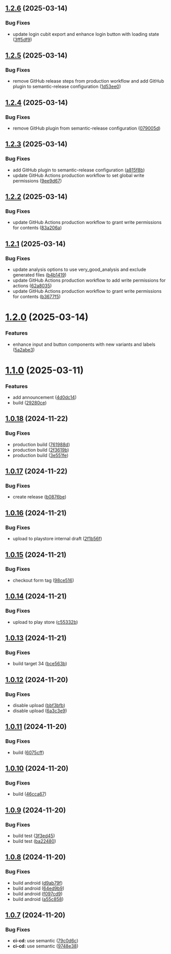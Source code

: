 ## [1.2.6](https://github.com/gpe-technology/dayder/compare/1.2.5...1.2.6) (2025-03-14)


### Bug Fixes

* update login cubit export and enhance login button with loading state ([3ff5df9](https://github.com/gpe-technology/dayder/commit/3ff5df951ee30594c8915974fe756933bafa18ae))

## [1.2.5](https://github.com/gpe-technology/dayder/compare/1.2.4...1.2.5) (2025-03-14)


### Bug Fixes

* remove GitHub release steps from production workflow and add GitHub plugin to semantic-release configuration ([1d53ee0](https://github.com/gpe-technology/dayder/commit/1d53ee030e2f4fe790b357b408d39455d88ff49a))

## [1.2.4](https://github.com/gpe-technology/dayder/compare/1.2.3...1.2.4) (2025-03-14)


### Bug Fixes

* remove GitHub plugin from semantic-release configuration ([079005d](https://github.com/gpe-technology/dayder/commit/079005d6cbf4473dcab38a9ac5e8b5634cc6deba))

## [1.2.3](https://github.com/gpe-technology/dayder/compare/1.2.2...1.2.3) (2025-03-14)


### Bug Fixes

* add GitHub plugin to semantic-release configuration ([a815f8b](https://github.com/gpe-technology/dayder/commit/a815f8b7701cf8ad0264520c035a717cee68025b))
* update GitHub Actions production workflow to set global write permissions ([9ee9d67](https://github.com/gpe-technology/dayder/commit/9ee9d67927ce4da72335c47da4596abcb7359035))

## [1.2.2](https://github.com/gpe-technology/dayder/compare/1.2.1...1.2.2) (2025-03-14)


### Bug Fixes

* update GitHub Actions production workflow to grant write permissions for contents ([83a206a](https://github.com/gpe-technology/dayder/commit/83a206a6d1e6a32c73c6729547dff4667d96cb71))

## [1.2.1](https://github.com/gpe-technology/dayder/compare/1.2.0...1.2.1) (2025-03-14)


### Bug Fixes

* update analysis options to use very_good_analysis and exclude generated files ([b4b1419](https://github.com/gpe-technology/dayder/commit/b4b1419ece55b65eba3ef7894d0a40b0851ac1d6))
* update GitHub Actions production workflow to add write permissions for actions ([62a8035](https://github.com/gpe-technology/dayder/commit/62a80355224149a16ca05551ffeedb2da6d6e00d))
* update GitHub Actions production workflow to grant write permissions for contents ([b3677f5](https://github.com/gpe-technology/dayder/commit/b3677f519eec22e0b380758cc11e9ac7a9cea315))

# [1.2.0](https://github.com/alpha-sow/dayder/compare/1.1.0...1.2.0) (2025-03-14)


### Features

* enhance input and button components with new variants and labels ([5a2abe3](https://github.com/alpha-sow/dayder/commit/5a2abe38d3d777331c53116ed8233e07aaafdcbb))

# [1.1.0](https://github.com/alpha-sow/dayder/compare/1.0.18...1.1.0) (2025-03-11)


### Features

* add announcement ([4d0dc14](https://github.com/alpha-sow/dayder/commit/4d0dc14fabdf32561e523cd8357b2351954123e7))
* build ([29280ce](https://github.com/alpha-sow/dayder/commit/29280ce96f40fde8546309b0cc1a2ccf84c3b66b))

## [1.0.18](https://github.com/alpha-sow/dayder/compare/1.0.17...1.0.18) (2024-11-22)


### Bug Fixes

* production build ([761988d](https://github.com/alpha-sow/dayder/commit/761988d5e8899c56ce635a9fa7370e3251eb6ed2))
* production build ([2f3619b](https://github.com/alpha-sow/dayder/commit/2f3619bae1e0c5569732dd6823de711eb3967845))
* production build ([3e551fe](https://github.com/alpha-sow/dayder/commit/3e551fe275dfaeaac3024597a225a0f4ff6c354d))

## [1.0.17](https://github.com/alpha-sow/dayder/compare/1.0.16...1.0.17) (2024-11-22)


### Bug Fixes

* create release ([b0876be](https://github.com/alpha-sow/dayder/commit/b0876be0ab5cfec83037da8b49129f7ae069bdea))

## [1.0.16](https://github.com/alpha-sow/dayder/compare/1.0.15...1.0.16) (2024-11-21)


### Bug Fixes

* upload to playstore internal draft ([2f1b56f](https://github.com/alpha-sow/dayder/commit/2f1b56ffa494a5495b0695013215cb828f8a4a40))

## [1.0.15](https://github.com/alpha-sow/dayder/compare/1.0.14...1.0.15) (2024-11-21)


### Bug Fixes

* checkout form tag ([98ce516](https://github.com/alpha-sow/dayder/commit/98ce5162cd5ec13ff337a30f4688f2235644e924))

## [1.0.14](https://github.com/alpha-sow/dayder/compare/1.0.13...1.0.14) (2024-11-21)


### Bug Fixes

* upload to play store ([c55332b](https://github.com/alpha-sow/dayder/commit/c55332ba2cc6fda58a13be82b79d9a0ccf1f80ea))

## [1.0.13](https://github.com/alpha-sow/dayder/compare/1.0.12...1.0.13) (2024-11-21)


### Bug Fixes

* build target 34 ([bce563b](https://github.com/alpha-sow/dayder/commit/bce563b6f7f454b53520aadfabae61b1b6adfe46))

## [1.0.12](https://github.com/alpha-sow/dayder/compare/1.0.11...1.0.12) (2024-11-20)


### Bug Fixes

* disable upload ([bbf3bfb](https://github.com/alpha-sow/dayder/commit/bbf3bfb0b561ec9ee7eeda8c1acb6cd478d9b79e))
* disable upload ([6a3c3e9](https://github.com/alpha-sow/dayder/commit/6a3c3e97b0e2c6b899865e19dd0f7a110670d259))

## [1.0.11](https://github.com/alpha-sow/dayder/compare/1.0.10...1.0.11) (2024-11-20)


### Bug Fixes

* build ([6075cff](https://github.com/alpha-sow/dayder/commit/6075cffefcb7424f648e7c81b65916d1005dc7cd))

## [1.0.10](https://github.com/alpha-sow/dayder/compare/1.0.9...1.0.10) (2024-11-20)


### Bug Fixes

* build ([46cca67](https://github.com/alpha-sow/dayder/commit/46cca670a65fd1f5ba2e58be6a23fc71e9e2d530))

## [1.0.9](https://github.com/alpha-sow/dayder/compare/1.0.8...1.0.9) (2024-11-20)


### Bug Fixes

* build test ([3f3ed45](https://github.com/alpha-sow/dayder/commit/3f3ed455414a07b842a4cd86dde5606483b7df93))
* build test ([ba22480](https://github.com/alpha-sow/dayder/commit/ba2248008fe5e69a4914324565b1b1bccbffcac6))

## [1.0.8](https://github.com/alpha-sow/dayder/compare/1.0.7...1.0.8) (2024-11-20)


### Bug Fixes

* build android ([d9ab79f](https://github.com/alpha-sow/dayder/commit/d9ab79facebc2531dd8f80117cceb15e5d32254c))
* build android ([64ed9b9](https://github.com/alpha-sow/dayder/commit/64ed9b9efbb21463ec951ec09c60d4d0a6ff6db8))
* build android ([f097cd9](https://github.com/alpha-sow/dayder/commit/f097cd978ab38d3e0d7fa8396ec0ede5c6dfb92a))
* build android ([a55c858](https://github.com/alpha-sow/dayder/commit/a55c858befd7a2ea5afc723c7c117e9af25fa31f))

## [1.0.7](https://github.com/alpha-sow/dayder/compare/1.0.6...1.0.7) (2024-11-20)


### Bug Fixes

* **ci-cd:** use semantic ([79c0d6c](https://github.com/alpha-sow/dayder/commit/79c0d6c21629edc06931e41d4e6ac5a50fc4a191))
* **ci-cd:** use semantic ([9748e38](https://github.com/alpha-sow/dayder/commit/9748e3817e46111783e7abb0692ebf59b34dccc6))
